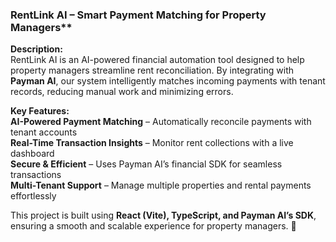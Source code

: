 ### RentLink AI – Smart Payment Matching for Property Managers**  

**Description:**  
RentLink AI is an AI-powered financial automation tool designed to help property managers streamline rent reconciliation. By integrating with **Payman AI**, our system intelligently matches incoming payments with tenant records, reducing manual work and minimizing errors.  

**Key Features:**  
 **AI-Powered Payment Matching** – Automatically reconcile payments with tenant accounts  
 **Real-Time Transaction Insights** – Monitor rent collections with a live dashboard  
 **Secure & Efficient** – Uses Payman AI’s financial SDK for seamless transactions  
 **Multi-Tenant Support** – Manage multiple properties and rental payments effortlessly  

This project is built using **React (Vite), TypeScript, and Payman AI’s SDK**, ensuring a smooth and scalable experience for property managers. 🚀